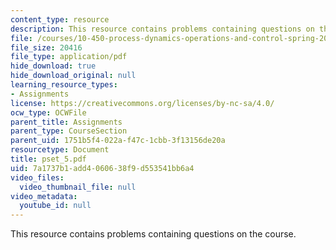 ```yaml
---
content_type: resource
description: This resource contains problems containing questions on the course.
file: /courses/10-450-process-dynamics-operations-and-control-spring-2006/7a1737b1add4060638f9d553541bb6a4_pset_5.pdf
file_size: 20416
file_type: application/pdf
hide_download: true
hide_download_original: null
learning_resource_types:
- Assignments
license: https://creativecommons.org/licenses/by-nc-sa/4.0/
ocw_type: OCWFile
parent_title: Assignments
parent_type: CourseSection
parent_uid: 1751b5f4-022a-f47c-1cbb-3f13156de20a
resourcetype: Document
title: pset_5.pdf
uid: 7a1737b1-add4-0606-38f9-d553541bb6a4
video_files:
  video_thumbnail_file: null
video_metadata:
  youtube_id: null
---
```

This resource contains problems containing questions on the course.